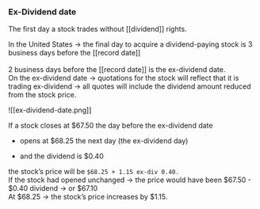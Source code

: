 ### Ex-Dividend date

The first day a stock trades without [[dividend]] rights.

In the United States
	-> the final day to acquire a dividend-paying stock is 3 business days before the [[record date]]  
	<br>
2 business days before the [[record date]] is the ex-dividend date.
<br>
On the ex-dividend date
	-> quotations for the stock will reflect that it is trading ex-dividend
	-> all quotes will include the dividend amount reduced from the stock price.

![[ex-dividend-date.png]]


If a stock closes at $67.50 the day before the ex-dividend date
 - opens at $68.25 the next day (the ex-dividend day)
* and the dividend is $0.40

the stock’s price will be
```$68.25 + 1.15 ex-div 0.40.```
<br>
If the stock had opened unchanged
	-> the price would have been $67.50 - $0.40 dividend
			-> or $67.10
<br>
 At $68.25
	 -> the stock’s price increases by $1.15.